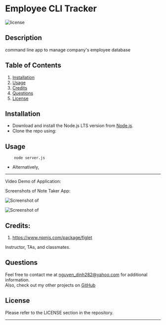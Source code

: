 # Employee CLI Tracker

![license](https://img.shields.io/badge/License-MIT-yellowgreen)

## Description
command line app to manage company's employee database


## Table of Contents
1. [Installation](#installation)
2. [Usage](#usage)
3. [Credits](#credits)
4. [Questions](#questions)  
5. [License](#license)


## Installation
- Download and install the Node.js LTS version from [Node.js](https://nodejs.org/en).
- Clone the repo using:



## Usage



        node server.js



- Alternatively,

---

Video Demo of Application:



 Screenshots of Note Taker App:

![Screenshot of ](./assets/images/)

![Screenshot of ](./assets/images/)

## Credits:

1. https://www.npmjs.com/package/figlet

 Instructor, TAs, and classmates.

## Questions
Feel free to contact me at nguyen_dinh282@yahoo.com for additional information.  
Also, check out my other projects on [GitHub](https://github.com/Dinh282)


## License

Please refer to the LICENSE section in the repository.


---